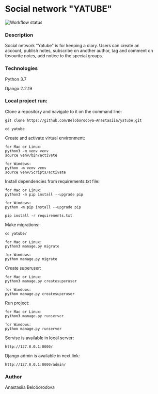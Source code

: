 # Social network "YATUBE"

![Workflow status](https://github.com/Beloborodova-Anastasiia/yatube/actions/workflows/yatube_workflow.yml/badge.svg
)

### Description

Social network "Yatube" is for keeping a diary. Users can create an account, publish notes, subscribe on another author, tag and comment on fovourite notes, add notice to the special groups.

### Technologies

Python 3.7

Django 2.2.19

### Local project run:

Clone a repository and navigate to it on the command line:

```
git clone https://github.com/Beloborodova-Anastasiia/yatube.git
```

```
cd yatube
```

Create and activate virtual environment:

```
for Mac or Linux:
python3 -m venv venv
source venv/bin/activate
```
```
for Windows:
python -m venv venv
source venv/Scripts/activate 
```

Install dependencies from requirements.txt file:

```
for Mac or Linux:
python3 -m pip install --upgrade pip
```
```
for Windows:
python -m pip install --upgrade pip
```

```
pip install -r requirements.txt
```

Make migrations:

```
cd yatube/

```
```
for Mac or Linux:
python3 manage.py migrate
```
```
for Windows:
python manage.py migrate
```

Create superuser:

```
for Mac or Linux:
python3 manage.py createsuperuser
```
```
for Windows:
python manage.py createsuperuser
```

Run project:

```
for Mac or Linux:
python3 manage.py runserver
```
```
for Windows:
python manage.py runserver
```

Servise is available in local server:

```
http://127.0.0.1:8000/
```

Django admin is available in next link:

```
http://127.0.0.1:8000/admin/
```


### Author

Anastasiia Beloborodova 
